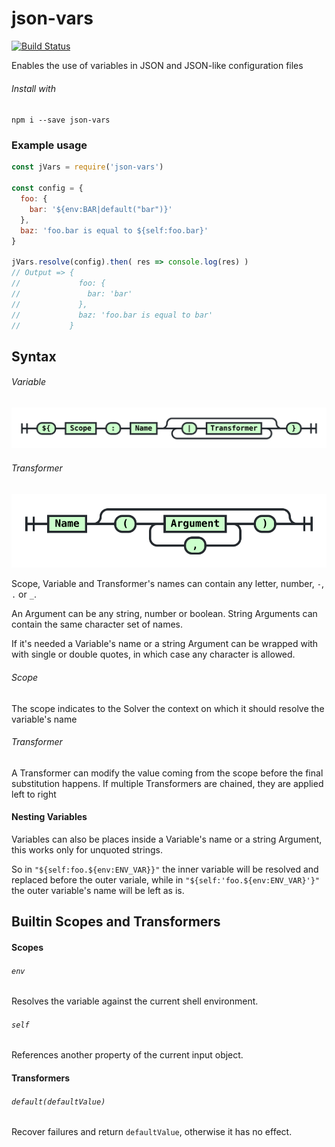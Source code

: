# json-vars
[![Build Status](https://travis-ci.org/l-catallo/json-vars.svg?branch=master)](https://travis-ci.org/l-catallo/json-vars)

Enables the use of variables in JSON and JSON-like configuration files

###### Install with

`npm i --save json-vars`

### Example usage

```javascript
const jVars = require('json-vars')

const config = {
  foo: {
    bar: '${env:BAR|default("bar")}'
  },
  baz: 'foo.bar is equal to ${self:foo.bar}'
}

jVars.resolve(config).then( res => console.log(res) )
// Output => {
//             foo: {
//               bar: 'bar'
//             },
//             baz: 'foo.bar is equal to bar'
//           }
```

## Syntax

###### Variable
![Variable syntax diagram](./assets/Variable.svg)

###### Transformer
![Transformer syntax diagram](./assets/Transformer.svg)

Scope, Variable and Transformer's names can contain any letter,
number, `-`, `.` or `_`.

An Argument can be any string, number or boolean. String Arguments can contain
the same character set of names.

If it's needed a Variable's name or a string Argument can be wrapped with
with single or double quotes, in which case any character is allowed.

###### Scope

The scope indicates to the Solver the context on which it should resolve the
variable's name

###### Transformer

A Transformer can modify the value coming from the scope before the final
substitution happens. If multiple Transformers are chained, they are applied
left to right

#### Nesting Variables

Variables can also be places inside a Variable's name or a string Argument, this
works only for unquoted strings.

So in `"${self:foo.${env:ENV_VAR}}"` the inner variable will be resolved and
replaced before the outer variale, while in `"${self:'foo.${env:ENV_VAR}'}"`
the outer variable's name will be left as is.

## Builtin Scopes and Transformers

#### Scopes

###### `env`
Resolves the variable against the current shell environment.

###### `self`
References another property of the current input object.

#### Transformers

###### `default(defaultValue)`
Recover failures and return `defaultValue`, otherwise it has no effect.
